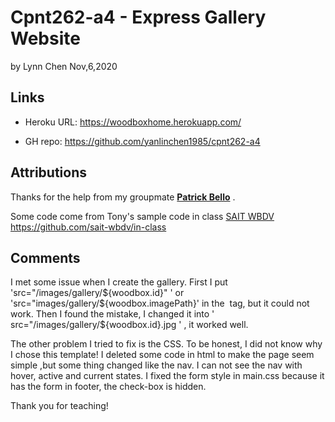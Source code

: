 # Cpnt262-a4 - Express Gallery Website
by Lynn Chen  Nov,6,2020



## Links

- Heroku URL: https://woodboxhome.herokuapp.com/

- GH repo: https://github.com/yanlinchen1985/cpnt262-a4

  


## Attributions

Thanks for the help from my groupmate [**Patrick Bello**](https://github.com/mayorbcode) .

Some code come from Tony's sample code in class [SAIT WBDV](https://sait-wbdv.github.io/) 
https://github.com/sait-wbdv/in-class



## Comments

I met some issue when I create the gallery. First I put  'src="/images/gallery/${woodbox.id}" '  or 'src="images/gallery/${woodbox.imagePath}' in the <img> tag, but it could not work. Then I found the mistake, I changed it into ' src="/images/gallery/${woodbox.id}.jpg ' , it worked well.

The other problem I tried to fix is the CSS. To be honest, I did not know why I chose this template! I deleted some code in html to make the page seem simple ,but  some thing changed like the nav. I can not see the nav with hover, active and current states. I fixed the form style in main.css because it has the form in footer,   the check-box is hidden. 

Thank you for teaching!
